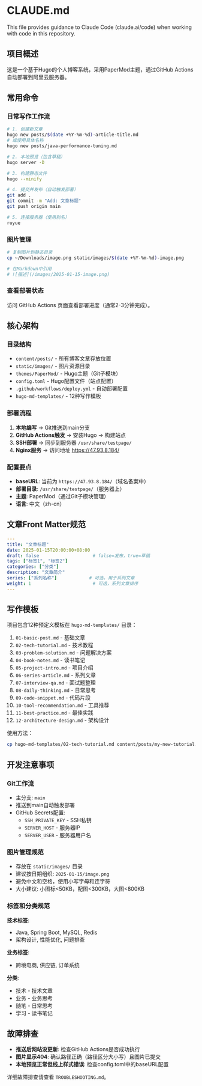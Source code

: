 # CLAUDE.md

This file provides guidance to Claude Code (claude.ai/code) when working with code in this repository.

## 项目概述

这是一个基于Hugo的个人博客系统，采用PaperMod主题，通过GitHub Actions自动部署到阿里云服务器。

## 常用命令

### 日常写作工作流

```bash
# 1. 创建新文章
hugo new posts/$(date +%Y-%m-%d)-article-title.md
# 或使用具体名称
hugo new posts/java-performance-tuning.md

# 2. 本地预览（包含草稿）
hugo server -D

# 3. 构建静态文件
hugo --minify

# 4. 提交并发布（自动触发部署）
git add .
git commit -m "Add: 文章标题"
git push origin main

# 5. 连接服务器（使用别名）
ruyue
```

### 图片管理

```bash
# 复制图片到静态目录
cp ~/Downloads/image.png static/images/$(date +%Y-%m-%d)-image.png

# 在Markdown中引用
# ![描述](/images/2025-01-15-image.png)
```

### 查看部署状态

访问 GitHub Actions 页面查看部署进度（通常2-3分钟完成）。

## 核心架构

### 目录结构

- `content/posts/` - 所有博客文章存放位置
- `static/images/` - 图片资源目录
- `themes/PaperMod/` - Hugo主题（Git子模块）
- `config.toml` - Hugo配置文件（站点配置）
- `.github/workflows/deploy.yml` - 自动部署配置
- `hugo-md-templates/` - 12种写作模板

### 部署流程

1. **本地编写** → Git推送到main分支
2. **GitHub Actions触发** → 安装Hugo → 构建站点
3. **SSH部署** → 同步到服务器 `/usr/share/testpage/`
4. **Nginx服务** → 访问地址 https://47.93.8.184/

### 配置要点

- **baseURL**: 当前为 `https://47.93.8.184/`（域名备案中）
- **部署目录**: `/usr/share/testpage/`（服务器上）
- **主题**: PaperMod（通过Git子模块管理）
- **语言**: 中文（zh-cn）

## 文章Front Matter规范

```yaml
---
title: "文章标题"
date: 2025-01-15T20:00:00+08:00
draft: false                    # false=发布，true=草稿
tags: ["标签1", "标签2"]
categories: ["分类"]
description: "文章简介"
series: ["系列名称"]            # 可选，用于系列文章
weight: 1                       # 可选，系列文章排序
---
```

## 写作模板

项目包含12种预定义模板在 `hugo-md-templates/` 目录：

1. `01-basic-post.md` - 基础文章
2. `02-tech-tutorial.md` - 技术教程
3. `03-problem-solution.md` - 问题解决方案
4. `04-book-notes.md` - 读书笔记
5. `05-project-intro.md` - 项目介绍
6. `06-series-article.md` - 系列文章
7. `07-interview-qa.md` - 面试题整理
8. `08-daily-thinking.md` - 日常思考
9. `09-code-snippet.md` - 代码片段
10. `10-tool-recommendation.md` - 工具推荐
11. `11-best-practice.md` - 最佳实践
12. `12-architecture-design.md` - 架构设计

使用方法：
```bash
cp hugo-md-templates/02-tech-tutorial.md content/posts/my-new-tutorial.md
```

## 开发注意事项

### Git工作流

- 主分支: `main`
- 推送到main自动触发部署
- GitHub Secrets配置:
  - `SSH_PRIVATE_KEY` - SSH私钥
  - `SERVER_HOST` - 服务器IP
  - `SERVER_USER` - 服务器用户名

### 图片管理规范

- 存放在 `static/images/` 目录
- 建议按日期组织: `2025-01-15/image.png`
- 避免中文和空格，使用小写字母和连字符
- 大小建议: 小图标<50KB，配图<300KB，大图<800KB

### 标签和分类规范

**技术标签**:
- Java, Spring Boot, MySQL, Redis
- 架构设计, 性能优化, 问题排查

**业务标签**:
- 跨境电商, 供应链, 订单系统

**分类**:
- 技术 - 技术文章
- 业务 - 业务思考
- 随笔 - 日常思考
- 学习 - 读书笔记

## 故障排查

- **推送后网站没更新**: 检查GitHub Actions是否成功执行
- **图片显示404**: 确认路径正确（路径区分大小写）且图片已提交
- **本地预览正常但线上样式错误**: 检查config.toml中的baseURL配置

详细故障排查请查看 `TROUBLESHOOTING.md`。
